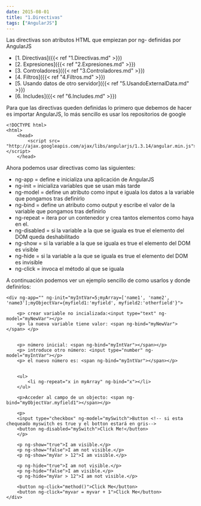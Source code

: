```yaml
---
date: 2015-08-01
title: "1.Directivas"
tags: ["AngularJS"]
---
```

Las directivas son atributos HTML que empiezan por ng- definidas por AngularJS
<!--more-->

* [1. Directivas]({{< ref "1.Directivas.md" >}})
* [2. Expresiones]({{< ref "2.Expresiones.md" >}})
* [3. Controladores]({{< ref "3.Controladores.md" >}})
* [4. Filtros]({{< ref "4.Filtros.md" >}})
* [5. Usando datos de otro servidor]({{< ref "5.UsandoExternalData.md" >}})
* [6. Includes]({{< ref "6.Includes.md" >}})


Para que las directivas queden definidas lo primero que debemos de hacer es importar AngularJS, lo más sencillo es usar los repositorios de google

	<!DOCTYPE html>
	<html>
		<head>
			<script src= "http://ajax.googleapis.com/ajax/libs/angularjs/1.3.14/angular.min.js"></script>
		</head>

Ahora podemos usar directivas como las siguientes:
* ng-app = define e inicializa una aplicación de AngularJS
* ng-init = inicializa variables que se usan más tarde
* ng-model = define un atributo como input e iguala los datos a la variable que pongamos tras definirlo
* ng-bind = define un atributo como output y escribe el valor de la variable que pongamos tras definirlo
* ng-repeat = itera por un contenedor y crea tantos elementos como haya en el.
* ng-disabled = si la variable a la que se iguala es true el elemento del DOM queda deshabilitado
* ng-show = si la variable a la que se iguala es true el elemento del DOM es visible
* ng-hide = si la variable a la que se iguala es true el elemento del DOM es invisible
* ng-click = invoca el método al que se iguala

A continuación podemos ver un ejemplo sencillo de como usarlos y donde definirlos:

	<div ng-app="" ng-init="myIntVar=5;myArray=['name1', 'name2', 'name3'];myObjectVar={myfield1:'myfield', myfield2:'otherfield'}">

		<p>	crear variable no incializada:<input type="text" ng-model="myNewVar"></p>
		<p>	la nueva variable tiene valor: <span ng-bind="myNewVar"></span> </p>


		<p>	número inicial: <span ng-bind="myIntVar"></span></p>
		<p>	introduce otro número: <input type="number" ng-model="myIntVar"></p>
		<p>	el nuevo número es: <span ng-bind="myIntVar"></span></p>


		<ul>
			<li ng-repeat="x in myArray" ng-bind="x"></li>
		</ul>

		<p>Acceder al campo de un objecto: <span ng-bind="myObjectVar.myfield1"></span></p>

		<p>
		<input type="checkbox" ng-model="mySwitch">Button <!-- si esta chequeado myswitch es true y el botton estará en gris-->
		<button ng-disabled="mySwitch">Click Me!</button>
		</p>

		<p ng-show="true">I am visible.</p>
		<p ng-show="false">I am not visible.</p>
		<p ng-show="myVar > 12">I am visible.</p>

		<p ng-hide="true">I am not visible.</p>
		<p ng-hide="false">I am visible.</p>
		<p ng-hide="myVar > 12">I am not visible.</p>

		<button ng-click="method()">Click Me</button>
		<button ng-click="myvar = myvar + 1">Click Me</button>
	</div>
